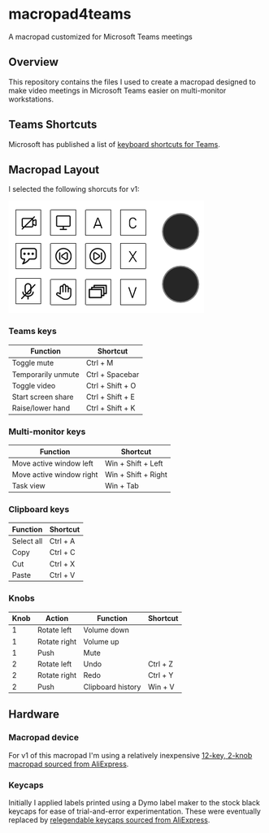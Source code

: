 # macropad4teams
A macropad customized for Microsoft Teams meetings

## Overview
This repository contains the files I used to create a macropad designed to make video meetings in Microsoft Teams easier on multi-monitor workstations.

## Teams Shortcuts
Microsoft has published a list of [keyboard shortcuts for Teams](https://support.microsoft.com/en-us/office/keyboard-shortcuts-for-microsoft-teams-2e8e2a70-e8d8-4a19-949b-4c36dd5292d2).

## Macropad Layout
I selected the following shorcuts for v1:

![MS Teams Macropad v1 layout!](/legends/macropad4teams.png "MS Teams Macropad v1 layout")

### Teams keys 
|Function|Shortcut|
|---|---|
|Toggle mute|Ctrl + M|
|Temporarily unmute|Ctrl + Spacebar|
|Toggle video|Ctrl + Shift + O|
|Start screen share|Ctrl + Shift + E|
|Raise/lower hand|Ctrl + Shift + K|

### Multi-monitor keys
|Function|Shortcut|
|---|---|
|Move active window left|Win + Shift + Left|
|Move active window right|Win + Shift + Right|
|Task view|Win + Tab|

### Clipboard keys
|Function|Shortcut|
|---|---|
|Select all|Ctrl + A|
|Copy|Ctrl + C|
|Cut|Ctrl + X|
|Paste|Ctrl + V|

### Knobs
|Knob|Action|Function|Shortcut|
|---|---|---|---|
|1|Rotate left|Volume down||
|1|Rotate right|Volume up||
|1|Push|Mute||
|2|Rotate left|Undo|Ctrl + Z|
|2|Rotate right|Redo|Ctrl + Y|
|2|Push|Clipboard history|Win + V|

## Hardware
### Macropad device
For v1 of this macropad I'm using a relatively inexpensive [12-key, 2-knob macropad sourced from AliExpress](https://www.aliexpress.com/item/1005005992174580.html).

### Keycaps
Initially I applied labels printed using a Dymo label maker to the stock black keycaps for ease of trial-and-error experimentation. These were eventually replaced by [relegendable keycaps sourced from AliExpress](https://www.aliexpress.com/item/1005003458085668.html).